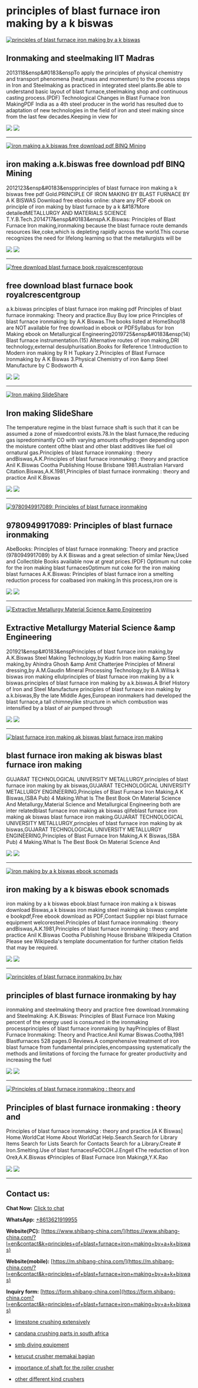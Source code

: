 # principles of blast furnace iron making by a k biswas

<a href="https://swt.shibang-china.com/?l=en&img&k=principles+of+blast+furnace+iron+making+by+a+k+biswas" target="_blank">![principles of blast furnace iron making by a k biswas](http://static.shibang-china.com/all-800x300/1365.jpg)</a>

## Ironmaking and steelmaking IIT Madras
2013118&ensp&#0183&enspTo apply the principles of physical chemistry and transport phenomena (heat,mass and momentum) to the process steps in Iron and Steelmaking as practiced in integrated steel plants.Be able to understand basic layout of blast furnace,steelmaking shop and continuous casting process.(PDF) Technological Changes in Blast Furnace Iron MakingPDF India as a 4th steel producer in the world has resulted due to adaptation of new technologies in the field of iron and steel making since from the last few decades.Keeping in view for


<a href="https://whatsapp.shibangsoft.com/WhatsApp.php" target="_blank" title="WhatsApp">![](http://static.shibang-china.com/icon/whatsapp.png)</a> <a href="https://swt.shibang-china.com/?l=en&icon&k=principles+of+blast+furnace+iron+making+by+a+k+biswas" target="_blank">![](http://static.shibang-china.com/icon/chat-en.png)</a>

---

<a href="https://swt.shibang-china.com/?l=en&img&k=principles+of+blast+furnace+iron+making+by+a+k+biswas" target="_blank">![iron making a.k.biswas free download pdf BINQ Mining](http://static.shibang-china.com/all-800x300/749.jpg)</a>

## iron making a.k.biswas free download pdf BINQ Mining
2012123&ensp&#0183&enspprinciples of blast furnace iron making a k biswas free pdf Gold.PRINCIPLE OF IRON MAKING BY BLAST FURNACE BY A K BISWAS Download free ebooks online: share any PDF ebook on principle of iron making by blast furnace by a k &#187More detailedMETALLURGY AND MATERIALS SCIENCE T.Y.B.Tech.2014717&ensp&#0183&enspA.K.Biswas: Principles of Blast Furnace Iron making,ironmaking because the blast furnace route demands resources like,coke,which is depleting rapidly across the world.This course recognizes the need for lifelong learning so that the metallurgists will be


<a href="https://whatsapp.shibangsoft.com/WhatsApp.php" target="_blank" title="WhatsApp">![](http://static.shibang-china.com/icon/whatsapp.png)</a> <a href="https://swt.shibang-china.com/?l=en&icon&k=principles+of+blast+furnace+iron+making+by+a+k+biswas" target="_blank">![](http://static.shibang-china.com/icon/chat-en.png)</a>

---

<a href="https://swt.shibang-china.com/?l=en&img&k=principles+of+blast+furnace+iron+making+by+a+k+biswas" target="_blank">![free download blast furnace book royalcrescentgroup](http://static.shibang-china.com/all-800x300/235.jpg)</a>

## free download blast furnace book royalcrescentgroup
a.k.biswas principles of blast furnace iron making pdf Principles of blast furnace ironmaking: Theory and practice.Buy Buy low price Principles of blast furnace ironmaking: by A.K Biswas.The books listed at HomeShop18 are NOT available for free download in ebook or PDFSyllabus for Iron Making ebook on Metallurgical Engineering2019725&ensp&#0183&ensp(14) Blast furnace instrumentation.(15) Alternative routes of iron making,DRI technology,external desulphurisation.Books for Reference 1.Introduction to Modern iron making by R H Tupkary 2.Principles of Blast Furnace Ironmaking by A K Biswas 3.Physical Chemistry of iron &amp Steel Manufacture by C Bodsworth 4.


<a href="https://whatsapp.shibangsoft.com/WhatsApp.php" target="_blank" title="WhatsApp">![](http://static.shibang-china.com/icon/whatsapp.png)</a> <a href="https://swt.shibang-china.com/?l=en&icon&k=principles+of+blast+furnace+iron+making+by+a+k+biswas" target="_blank">![](http://static.shibang-china.com/icon/chat-en.png)</a>

---

<a href="https://swt.shibang-china.com/?l=en&img&k=principles+of+blast+furnace+iron+making+by+a+k+biswas" target="_blank">![Iron making SlideShare](http://static.shibang-china.com/all-800x300/1156.jpg)</a>

## Iron making SlideShare
The temperature regime in the blast furnace shaft is such that it can be assumed a zone of mixedcontrol exists.78.In the blast furnace,the reducing gas ispredominantly CO with varying amounts ofhydrogen depending upon the moisture content ofthe blast and other blast additives like fuel oil ornatural gas.Principles of blast furnace ironmaking : theory andBiswas,A.K.Principles of blast furnace ironmaking : theory and practice Anil K.Biswas Cootha Publishing House Brisbane 1981.Australian Harvard Citation.Biswas,A.K.1981,Principles of blast furnace ironmaking : theory and practice Anil K.Biswas


<a href="https://whatsapp.shibangsoft.com/WhatsApp.php" target="_blank" title="WhatsApp">![](http://static.shibang-china.com/icon/whatsapp.png)</a> <a href="https://swt.shibang-china.com/?l=en&icon&k=principles+of+blast+furnace+iron+making+by+a+k+biswas" target="_blank">![](http://static.shibang-china.com/icon/chat-en.png)</a>

---

<a href="https://swt.shibang-china.com/?l=en&img&k=principles+of+blast+furnace+iron+making+by+a+k+biswas" target="_blank">![9780949917089: Principles of blast furnace ironmaking](http://static.shibang-china.com/all-800x300/1005.jpg)</a>

## 9780949917089: Principles of blast furnace ironmaking
AbeBooks: Principles of blast furnace ironmaking: Theory and practice (9780949917089) by A.K Biswas and a great selection of similar New,Used and Collectible Books available now at great prices.(PDF) Optimum nut coke for the iron making blast furnacesOptimum nut coke for the iron making blast furnaces A.K.Biswas: Principles of blast furnace iron a smelting reduction process for coalbased iron making.In this process,iron ore is


<a href="https://whatsapp.shibangsoft.com/WhatsApp.php" target="_blank" title="WhatsApp">![](http://static.shibang-china.com/icon/whatsapp.png)</a> <a href="https://swt.shibang-china.com/?l=en&icon&k=principles+of+blast+furnace+iron+making+by+a+k+biswas" target="_blank">![](http://static.shibang-china.com/icon/chat-en.png)</a>

---

<a href="https://swt.shibang-china.com/?l=en&img&k=principles+of+blast+furnace+iron+making+by+a+k+biswas" target="_blank">![Extractive Metallurgy Material Science &amp Engineering](http://static.shibang-china.com/all-800x300/1050.jpg)</a>

## Extractive Metallurgy Material Science &amp Engineering
201921&ensp&#0183&enspPrinciples of blast furnace iron making,by A.K.Biswas Steel Making Technology,by Kudrin Iron making &amp Steel making,by Ahindra Ghosh &amp Amit Chatterjee Principles of Mineral dressing,by A.M.Gaudin Mineral Processing Technology,by B.A.Willsa k biswas iron making ellulprinciples of blast furnace iron making by a k biswas.principles of blast furnace iron making by a.k.biswas.A Brief History of Iron and Steel Manufacture principles of blast furnace iron making by a.k.biswas,By the late Middle Ages,European ironmakers had developed the blast furnace,a tall chimneylike structure in which combustion was intensified by a blast of air pumped through


<a href="https://whatsapp.shibangsoft.com/WhatsApp.php" target="_blank" title="WhatsApp">![](http://static.shibang-china.com/icon/whatsapp.png)</a> <a href="https://swt.shibang-china.com/?l=en&icon&k=principles+of+blast+furnace+iron+making+by+a+k+biswas" target="_blank">![](http://static.shibang-china.com/icon/chat-en.png)</a>

---

<a href="https://swt.shibang-china.com/?l=en&img&k=principles+of+blast+furnace+iron+making+by+a+k+biswas" target="_blank">![blast furnace iron making ak biswas blast furnace iron making](http://static.shibang-china.com/all-800x300/628.jpg)</a>

## blast furnace iron making ak biswas blast furnace iron making
GUJARAT TECHNOLOGICAL UNIVERSITY METALLURGY,principles of blast furnace iron making by ak biswas,GUJARAT TECHNOLOGICAL UNIVERSITY METALLURGY ENGINEERING,Principles of Blast Furnace Iron Making,A K Biswas,(SBA Pub) 4 Making.What Is The Best Book On Material Science And Metallurgy,Material Science and Metallurgical Engineering both are inter relatedblast furnace iron making ak biswas qlifeblast furnace iron making ak biswas blast furnace iron making.GUJARAT TECHNOLOGICAL UNIVERSITY METALLURGY,principles of blast furnace iron making by ak biswas,GUJARAT TECHNOLOGICAL UNIVERSITY METALLURGY ENGINEERING,Principles of Blast Furnace Iron Making,A K Biswas,(SBA Pub) 4 Making.What Is The Best Book On Material Science And


<a href="https://whatsapp.shibangsoft.com/WhatsApp.php" target="_blank" title="WhatsApp">![](http://static.shibang-china.com/icon/whatsapp.png)</a> <a href="https://swt.shibang-china.com/?l=en&icon&k=principles+of+blast+furnace+iron+making+by+a+k+biswas" target="_blank">![](http://static.shibang-china.com/icon/chat-en.png)</a>

---

<a href="https://swt.shibang-china.com/?l=en&img&k=principles+of+blast+furnace+iron+making+by+a+k+biswas" target="_blank">![iron making by a k biswas ebook scnomads](http://static.shibang-china.com/all-800x300/577.jpg)</a>

## iron making by a k biswas ebook scnomads
iron making by a k biswas ebook.blast furnace iron making a k biswas download Biswas,a k biswas iron making steel making ak biswas complete e bookpdf,Free ebook download as PDF,Contact Supplier npi blast furnace equipment welcoresteel.Principles of blast furnace ironmaking : theory andBiswas,A.K.1981,Principles of blast furnace ironmaking : theory and practice Anil K.Biswas Cootha Publishing House Brisbane Wikipedia Citation Please see Wikipedia's template documentation for further citation fields that may be required.


<a href="https://whatsapp.shibangsoft.com/WhatsApp.php" target="_blank" title="WhatsApp">![](http://static.shibang-china.com/icon/whatsapp.png)</a> <a href="https://swt.shibang-china.com/?l=en&icon&k=principles+of+blast+furnace+iron+making+by+a+k+biswas" target="_blank">![](http://static.shibang-china.com/icon/chat-en.png)</a>

---

<a href="https://swt.shibang-china.com/?l=en&img&k=principles+of+blast+furnace+iron+making+by+a+k+biswas" target="_blank">![principles of blast furnace ironmaking by hay](http://static.shibang-china.com/all-800x300/904.jpg)</a>

## principles of blast furnace ironmaking by hay
ironmaking and steelmaking theory and practice free download.Ironmaking and Steelmaking: A.K.Biswas: Principles of Blast Furnace Iron Making percent of the energy used is consumed in the ironmaking processprinciples of blast furnace ironmaking by hayPrinciples of Blast Furnace Ironmaking: Theory and Practice.Anil Kumar Biswas.Cootha,1981 Blastfurnaces 528 pages.0 Reviews.A comprehensive treatment of iron blast furnace from fundamental principles,encompassing systematically the methods and limitations of forcing the furnace for greater productivity and increasing the fuel


<a href="https://whatsapp.shibangsoft.com/WhatsApp.php" target="_blank" title="WhatsApp">![](http://static.shibang-china.com/icon/whatsapp.png)</a> <a href="https://swt.shibang-china.com/?l=en&icon&k=principles+of+blast+furnace+iron+making+by+a+k+biswas" target="_blank">![](http://static.shibang-china.com/icon/chat-en.png)</a>

---

<a href="https://swt.shibang-china.com/?l=en&img&k=principles+of+blast+furnace+iron+making+by+a+k+biswas" target="_blank">![Principles of blast furnace ironmaking : theory and](http://static.shibang-china.com/all-800x300/1262.jpg)</a>

## Principles of blast furnace ironmaking : theory and
Principles of blast furnace ironmaking : theory and practice.[A K Biswas] Home.WorldCat Home About WorldCat Help.Search.Search for Library Items Search for Lists Search for Contacts Search for a Library.Create # Iron.Smelting.Use of blast furnacesFeOCOH.J.Engell 《The reduction of Iron Ore》,A.K.Biswas 《Principles of Blast Furnace Iron Making》,Y.K.Rao


<a href="https://whatsapp.shibangsoft.com/WhatsApp.php" target="_blank" title="WhatsApp">![](http://static.shibang-china.com/icon/whatsapp.png)</a> <a href="https://swt.shibang-china.com/?l=en&icon&k=principles+of+blast+furnace+iron+making+by+a+k+biswas" target="_blank">![](http://static.shibang-china.com/icon/chat-en.png)</a>

---
## Contact us:

**Chat Now:** [Click to chat](https://swt.shibang-china.com?l=en&contact&k=principles+of+blast+furnace+iron+making+by+a+k+biswas)

**WhatsApp:**  [+8613621919955](https://whatsapp.shibangsoft.com/WhatsApp.php)

**Website(PC):** [https://www.shibang-china.com/](https://www.shibang-china.com/?l=en&contact&k=principles+of+blast+furnace+iron+making+by+a+k+biswas)

**Website(mobile):** [https://m.shibang-china.com/](https://m.shibang-china.com/?l=en&contact&k=principles+of+blast+furnace+iron+making+by+a+k+biswas)

**Inquiry form:** [https://form.shibang-china.com](https://form.shibang-china.com?l=en&contact&k=principles+of+blast+furnace+iron+making+by+a+k+biswas)

* [limestone crushing extensively](../111/limestone%20crushing%20extensively.md)

* [candana crushing parts in south africa](../114/candana%20crushing%20parts%20in%20south%20africa.md)

* [smb diving equipment](../120/smb%20diving%20equipment.md)

* [kerucut crusher memakai bagian](../113/kerucut%20crusher%20memakai%20bagian.md)

* [importance of shaft for the roller crusher](../111/importance%20of%20shaft%20for%20the%20roller%20crusher.md)

* [other different kind crushers](../116/other%20different%20kind%20crushers.md)